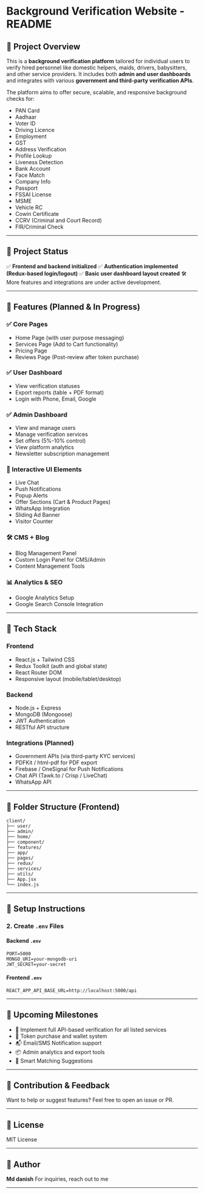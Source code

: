 # Background Verification Website - README

## 📌 Project Overview

This is a **background verification platform** tailored for individual users to verify hired personnel like domestic helpers, maids, drivers, babysitters, and other service providers. It includes both **admin and user dashboards** and integrates with various **government and third-party verification APIs**.

The platform aims to offer secure, scalable, and responsive background checks for:

* PAN Card
* Aadhaar
* Voter ID
* Driving Licence
* Employment
* GST
* Address Verification
* Profile Lookup
* Liveness Detection
* Bank Account
* Face Match
* Company Info
* Passport
* FSSAI License
* MSME
* Vehicle RC
* Cowin Certificate
* CCRV (Criminal and Court Record)
* FIR/Criminal Check

---

## 🚧 Project Status

✅ **Frontend and backend initialized**
✅ **Authentication implemented (Redux-based login/logout)**
✅ **Basic user dashboard layout created**
🛠️ More features and integrations are under active development.

---

## 🧩 Features (Planned & In Progress)

### ✅ Core Pages

* Home Page (with user purpose messaging)
* Services Page (Add to Cart functionality)
* Pricing Page
* Reviews Page (Post-review after token purchase)

### ✅ User Dashboard

* View verification statuses
* Export reports (table + PDF format)
* Login with Phone, Email, Google

### ✅ Admin Dashboard

* View and manage users
* Manage verification services
* Set offers (5%-10% control)
* View platform analytics
* Newsletter subscription management

### 🔔 Interactive UI Elements

* Live Chat
* Push Notifications
* Popup Alerts
* Offer Sections (Cart & Product Pages)
* WhatsApp Integration
* Sliding Ad Banner
* Visitor Counter

### 🛠️ CMS + Blog

* Blog Management Panel
* Custom Login Panel for CMS/Admin
* Content Management Tools

### 📊 Analytics & SEO

* Google Analytics Setup
* Google Search Console Integration

---

## 📁 Tech Stack

### Frontend

* React.js + Tailwind CSS
* Redux Toolkit (auth and global state)
* React Router DOM
* Responsive layout (mobile/tablet/desktop)

### Backend

* Node.js + Express
* MongoDB (Mongoose)
* JWT Authentication
* RESTful API structure

### Integrations (Planned)

* Government APIs (via third-party KYC services)
* PDFKit / html-pdf for PDF export
* Firebase / OneSignal for Push Notifications
* Chat API (Tawk.to / Crisp / LiveChat)
* WhatsApp API

---

## 📂 Folder Structure (Frontend)

```
client/
├── user/
├── admin/
├── home/
├── component/
├── features/
├── app/
├── pages/
├── redux/
├── services/
├── utils/
├── App.jsx
└── index.js
```



---

## 🔧 Setup Instructions



### 2. Create `.env` Files

#### Backend `.env`

```
PORT=5000
MONGO_URI=your-mongodb-uri
JWT_SECRET=your-secret
```

#### Frontend `.env`

```
REACT_APP_API_BASE_URL=http://localhost:5000/api
```

---

## 📅 Upcoming Milestones

* 🔐 Implement full API-based verification for all listed services
* 📄 Token purchase and wallet system
* 📬 Email/SMS Notification support
* 📦 Admin analytics and export tools
* 🧠 Smart Matching Suggestions

---

## 🤝 Contribution & Feedback

Want to help or suggest features? Feel free to open an issue or PR.

---

## 📜 License

MIT License

---

## 👤 Author

**Md danish**
For inquiries, reach out to me

---
